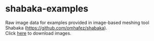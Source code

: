 # shabaka-examples
Raw image data for examples provided in image-based meshing tool Shabaka (https://github.com/omhafez/shabaka).  
Click [here](https://github.com/omhafez/shabaka-examples/releases/download/v1.0/shabaka-examples.tgz) to download images.

